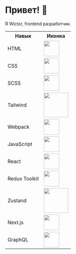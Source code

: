 # Привет! 👋  
Я Wictor, frontend разработчик.


<table>
  <tr>
    <th>Навык</th>
    <th>Иконка</th>
  </tr>
  <tr>
    <td>HTML</td>
    <td><img src="https://cdn.jsdelivr.net/gh/devicons/devicon/icons/html5/html5-original.svg" width="50" height="50" /></td>
  </tr>
  <tr>
    <td>CSS</td>
    <td><img src="https://cdn.jsdelivr.net/gh/devicons/devicon/icons/css3/css3-original.svg" width="50" height="50" /></td>
  </tr>
  <tr>
    <td>SCSS</td>
    <td><img src="https://cdn.jsdelivr.net/gh/devicons/devicon/icons/sass/sass-original.svg" width="50" height="50" /></td>
  </tr>
  <tr>
    <td>Tailwind</td>
    <td><img src="https://img.shields.io/badge/Tailwind-06B6D4?style=for-the-badge&logo=tailwind-css&logoColor=white" width="80" /></td>
  </tr>
  <tr>
    <td>Webpack</td>
    <td><img src="https://cdn.jsdelivr.net/gh/devicons/devicon/icons/webpack/webpack-original.svg" width="50" height="50" /></td>
  </tr>
  <tr>
    <td>JavaScript</td>
    <td><img src="https://cdn.jsdelivr.net/gh/devicons/devicon/icons/javascript/javascript-original.svg" width="50" height="50" /></td>
  </tr>
  <tr>
    <td>React</td>
    <td><img src="https://cdn.jsdelivr.net/gh/devicons/devicon/icons/react/react-original.svg" width="50" height="50" /></td>
  </tr>
  <tr>
    <td>Redux Toolkit</td>
    <td><img src="https://cdn.jsdelivr.net/gh/devicons/devicon/icons/redux/redux-original.svg" width="50" height="50" /></td>
  </tr>
  <tr>
    <td>Zustand</td>
    <td><img src="https://img.shields.io/badge/Zustand-00BFFF?style=for-the-badge&logo=zustand&logoColor=white" width="80" /></td>
  </tr>
  <tr>
    <td>Next.js</td>
    <td><img src="https://cdn.jsdelivr.net/gh/devicons/devicon/icons/nextjs/nextjs-original.svg" width="50" height="50" /></td>
  </tr>
  <tr>
    <td>GraphQL</td>
    <td><img src="https://cdn.jsdelivr.net/gh/devicons/devicon/icons/graphql/graphql-plain.svg" width="50" height="50" /></td>
  </tr>
</table>

